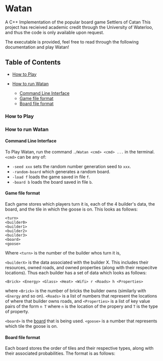 # Watan

A C++ Implementation of the popular board game Settlers of Catan
This project has recieived academic credit through the University of Waterloo, and thus the code is only available upon request. 

The executable is provided, feel free to read through the following documentation and play Watan!

## Table of Contents

- [How to Play](#how-to-play)

- [How to run Watan](#how-to-run-watan)
  - [Command Line Interface](#command-line-interface)
  - [Game file format](#game-file-format)
  - [Board file format](#board-file-format)

### How to Play


### How to run Watan

#### Command Line Interface

To Play Watan, run the command `./Watan <cmd> <cmd> ...` in the terminal. `<cmd>` can be any of:
- `-seed xxx` sets the random number generation seed to `xxx`. 
- `-random-board` which generates a random board. 
- `-load f` loads the game saved in file `f`. 
- `-board b` loads the board saved in file `b`. 

#### Game file format

Each game stores which players turn it is, each of the 4 builder's data, the board, and the tile in which the goose is on. This looks as follows:
```
<turn>
<builder0>
<builder1>
<builder2>
<builder3>
<board>
<goose>
```
Where `<turn>` is the number of the builder whos turn it is, 

`<builderX>` is the data associated with the builder X. This includes their resources, owned roads, and owned properties (along with their respecitve locations). 
Thus each builder has a set of data which looks as follows: 
```
<Brick> <Energy> <Glass> <Heat> <Wifi> r <Roads> h <Properties>
```
where `<Brick>` is the number of bricks the builder owns (similarly with `<Energy` and so on). `<Roads>` is a list of numbers that represent the locations of where that builder owns roads, and `<Properties>` is a list of key value pairs of the form 
`n T` where `n` is the location of the propery and `T` is the type of property. 

`<board>` is the [board](#board-file-format) that is being used. 
`<goose>` is a number that represents which tile the goose is on. 

#### Board file format

Each board stores the order of tiles and their respective types, along with their associated probabilities. The format is as follows: 
